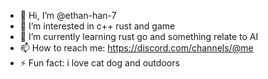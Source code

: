 - 👋 Hi, I’m @ethan-han-7
- 👀 I’m interested in c++ rust and game 
- 🌱 I’m currently learning rust go and something relate to AI
- 📫 How to reach me: https://discord.com/channels/@me
- ⚡ Fun fact: i love cat dog and outdoors 

<!---
ethan-han-7/ethan-han-7 is a ✨ special ✨ repository because its `README.md` (this file) appears on your GitHub profile.
You can click the Preview link to take a look at your changes.
--->
